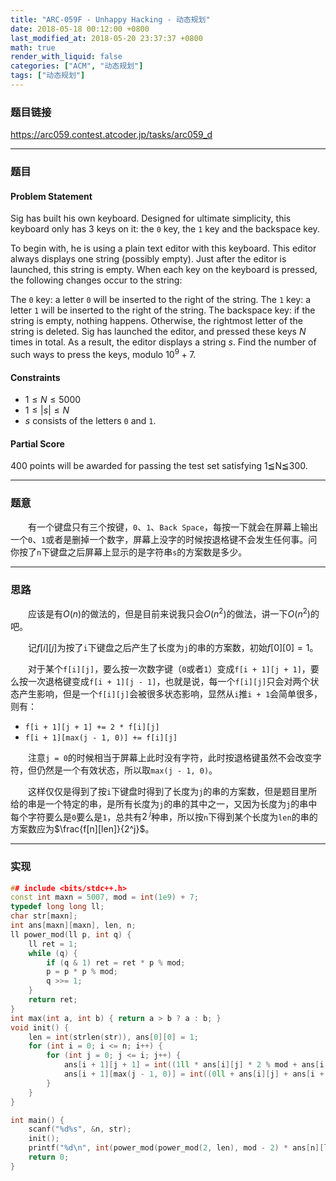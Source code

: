 ```yaml
---
title: "ARC-059F - Unhappy Hacking - 动态规划"
date: 2018-05-18 00:12:00 +0800
last_modified_at: 2018-05-20 23:37:37 +0800
math: true
render_with_liquid: false
categories: ["ACM", "动态规划"]
tags: ["动态规划"]
---
```


### 题目链接

https://arc059.contest.atcoder.jp/tasks/arc059_d

---
### 题目

#### Problem Statement
Sig has built his own keyboard. Designed for ultimate simplicity, this keyboard only has $3$ keys on it: the `0` key, the `1` key and the backspace key.

To begin with, he is using a plain text editor with this keyboard. This editor always displays one string (possibly empty). Just after the editor is launched, this string is empty. When each key on the keyboard is pressed, the following changes occur to the string:

The `0` key: a letter `0` will be inserted to the right of the string.
The `1` key: a letter `1` will be inserted to the right of the string.
The backspace key: if the string is empty, nothing happens. Otherwise, the rightmost letter of the string is deleted.
Sig has launched the editor, and pressed these keys $N$ times in total. As a result, the editor displays a string $s$. Find the number of such ways to press the keys, modulo $10^9+7$.

#### Constraints

+ $1 \leq N \leq 5000$
+ $1 \leq |s| \leq N$
+ $s$ consists of the letters `0` and `1`.

#### Partial Score
400 points will be awarded for passing the test set satisfying 1≦N≦300.

---
### 题意

&emsp;&emsp;有一个键盘只有三个按键，`0`、`1`、`Back Space`，每按一下就会在屏幕上输出一个`0`、`1`或者是删掉一个数字，屏幕上没字的时候按退格键不会发生任何事。问你按了`n`下键盘之后屏幕上显示的是字符串`s`的方案数是多少。

---
### 思路

&emsp;&emsp;应该是有$O(n)$的做法的，但是目前来说我只会$O(n^2)$的做法，讲一下$O(n^2)$的吧。

&emsp;&emsp;记$f[i][j]$为按了`i`下键盘之后产生了长度为`j`的串的方案数，初始$f[0][0] = 1$。

&emsp;&emsp;对于某个`f[i][j]`，要么按一次数字键（`0`或者`1`）变成`f[i + 1][j + 1]`，要么按一次退格键变成`f[i + 1][j - 1]`，也就是说，每一个`f[i][j]`只会对两个状态产生影响，但是一个`f[i][j]`会被很多状态影响，显然从`i`推`i + 1`会简单很多，则有：

+ `f[i + 1][j + 1] += 2 * f[i][j]`
+ `f[i + 1][max(j - 1, 0)] += f[i][j]`

&emsp;&emsp;注意`j = 0`的时候相当于屏幕上此时没有字符，此时按退格键虽然不会改变字符，但仍然是一个有效状态，所以取`max(j - 1, 0)`。

&emsp;&emsp;这样仅仅是得到了按`i`下键盘时得到了长度为`j`的串的方案数，但是题目里所给的串是一个特定的串，是所有长度为`j`的串的其中之一，又因为长度为`j`的串中每个字符要么是`0`要么是`1`，总共有$2^{\ j}$种串，所以按`n`下得到某个长度为`len`的串的方案数应为$\frac{f[n][len]}{2^j}$。

---
### 实现

```cpp
## include <bits/stdc++.h>
const int maxn = 5007, mod = int(1e9) + 7;
typedef long long ll;
char str[maxn];
int ans[maxn][maxn], len, n;
ll power_mod(ll p, int q) {
    ll ret = 1;
    while (q) {
        if (q & 1) ret = ret * p % mod;
        p = p * p % mod;
        q >>= 1;
    }
    return ret;
}
int max(int a, int b) { return a > b ? a : b; }
void init() {
    len = int(strlen(str)), ans[0][0] = 1;
    for (int i = 0; i <= n; i++) {
        for (int j = 0; j <= i; j++) {
            ans[i + 1][j + 1] = int((1ll * ans[i][j] * 2 % mod + ans[i + 1][j + 1]) % mod);
            ans[i + 1][max(j - 1, 0)] = int((0ll + ans[i][j] + ans[i + 1][max(j - 1, 0)]) % mod);
        }
    }
}

int main() {
    scanf("%d%s", &n, str);
    init();
    printf("%d\n", int(power_mod(power_mod(2, len), mod - 2) * ans[n][len] % mod));
    return 0;
}
```